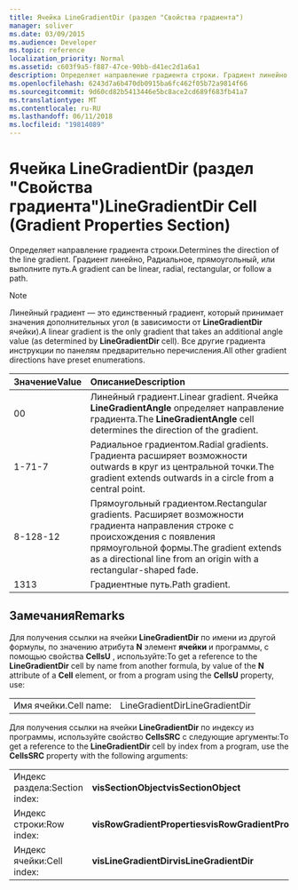 ```yaml
---
title: Ячейка LineGradientDir (раздел "Свойства градиента")
manager: soliver
ms.date: 03/09/2015
ms.audience: Developer
ms.topic: reference
localization_priority: Normal
ms.assetid: c603f9a5-f887-47ce-90bb-d41ec2d1a6a1
description: Определяет направление градиента строки. Градиент линейно, Радиальное, прямоугольный, или выполните путь.
ms.openlocfilehash: 6243d7a6b470db0915ba6fc462f05b72a9814f66
ms.sourcegitcommit: 9d60cd82b5413446e5bc8ace2cd689f683fb41a7
ms.translationtype: MT
ms.contentlocale: ru-RU
ms.lasthandoff: 06/11/2018
ms.locfileid: "19814089"
---
```

# <a name="linegradientdir-cell-gradient-properties-section"></a><span data-ttu-id="d8790-104">Ячейка LineGradientDir (раздел "Свойства градиента")</span><span class="sxs-lookup"><span data-stu-id="d8790-104">LineGradientDir Cell (Gradient Properties Section)</span></span>

<span data-ttu-id="d8790-105">Определяет направление градиента строки.</span><span class="sxs-lookup"><span data-stu-id="d8790-105">Determines the direction of the line gradient.</span></span> <span data-ttu-id="d8790-106">Градиент линейно, Радиальное, прямоугольный, или выполните путь.</span><span class="sxs-lookup"><span data-stu-id="d8790-106">A gradient can be linear, radial, rectangular, or follow a path.</span></span> 
  
> [!NOTE]
> <span data-ttu-id="d8790-107">Линейный градиент — это единственный градиент, который принимает значения дополнительных угол (в зависимости от **LineGradientDir** ячейки).</span><span class="sxs-lookup"><span data-stu-id="d8790-107">A linear gradient is the only gradient that takes an additional angle value (as determined by **LineGradientDir** cell).</span></span> <span data-ttu-id="d8790-108">Все другие градиента инструкции по панелям предварительно перечисления.</span><span class="sxs-lookup"><span data-stu-id="d8790-108">All other gradient directions have preset enumerations.</span></span> 
  
|<span data-ttu-id="d8790-109">**Значение**</span><span class="sxs-lookup"><span data-stu-id="d8790-109">**Value**</span></span>|<span data-ttu-id="d8790-110">**Описание**</span><span class="sxs-lookup"><span data-stu-id="d8790-110">**Description**</span></span>|
|:-----|:-----|
|<span data-ttu-id="d8790-111">0</span><span class="sxs-lookup"><span data-stu-id="d8790-111">0</span></span>  <br/> |<span data-ttu-id="d8790-112">Линейный градиент.</span><span class="sxs-lookup"><span data-stu-id="d8790-112">Linear gradient.</span></span> <span data-ttu-id="d8790-113">Ячейка **LineGradientAngle** определяет направление градиента.</span><span class="sxs-lookup"><span data-stu-id="d8790-113">The **LineGradientAngle** cell determines the direction of the gradient.</span></span>  <br/> |
|<span data-ttu-id="d8790-114">1-7</span><span class="sxs-lookup"><span data-stu-id="d8790-114">1-7</span></span>  <br/> |<span data-ttu-id="d8790-115">Радиальное градиентом.</span><span class="sxs-lookup"><span data-stu-id="d8790-115">Radial gradients.</span></span> <span data-ttu-id="d8790-116">Градиента расширяет возможности outwards в круг из центральной точки.</span><span class="sxs-lookup"><span data-stu-id="d8790-116">The gradient extends outwards in a circle from a central point.</span></span>  <br/> |
|<span data-ttu-id="d8790-117">8-12</span><span class="sxs-lookup"><span data-stu-id="d8790-117">8-12</span></span>  <br/> |<span data-ttu-id="d8790-118">Прямоугольный градиентом.</span><span class="sxs-lookup"><span data-stu-id="d8790-118">Rectangular gradients.</span></span> <span data-ttu-id="d8790-119">Расширяет возможности градиента направления строке с происхождения с появления прямоугольной формы.</span><span class="sxs-lookup"><span data-stu-id="d8790-119">The gradient extends as a directional line from an origin with a rectangular-shaped fade.</span></span>  <br/> |
|<span data-ttu-id="d8790-120">13</span><span class="sxs-lookup"><span data-stu-id="d8790-120">13</span></span>  <br/> |<span data-ttu-id="d8790-121">Градиентные путь.</span><span class="sxs-lookup"><span data-stu-id="d8790-121">Path gradient.</span></span>  <br/> |
   
## <a name="remarks"></a><span data-ttu-id="d8790-122">Замечания</span><span class="sxs-lookup"><span data-stu-id="d8790-122">Remarks</span></span>

<span data-ttu-id="d8790-123">Для получения ссылки на ячейки **LineGradientDir** по имени из другой формулы, по значению атрибута **N** элемент **ячейки** и программы, с помощью свойства **CellsU** , используйте:</span><span class="sxs-lookup"><span data-stu-id="d8790-123">To get a reference to the **LineGradientDir** cell by name from another formula, by value of the **N** attribute of a **Cell** element, or from a program using the **CellsU** property, use:</span></span> 
  
|||
|:-----|:-----|
| <span data-ttu-id="d8790-124">Имя ячейки.</span><span class="sxs-lookup"><span data-stu-id="d8790-124">Cell name:</span></span>  <br/> | <span data-ttu-id="d8790-125">LineGradientDir</span><span class="sxs-lookup"><span data-stu-id="d8790-125">LineGradientDir</span></span>  <br/> |
   
<span data-ttu-id="d8790-126">Для получения ссылки на ячейки **LineGradientDir** по индексу из программы, используйте свойство **CellsSRC** с следующие аргументы:</span><span class="sxs-lookup"><span data-stu-id="d8790-126">To get a reference to the **LineGradientDir** cell by index from a program, use the **CellsSRC** property with the following arguments:</span></span> 
  
|||
|:-----|:-----|
| <span data-ttu-id="d8790-127">Индекс раздела:</span><span class="sxs-lookup"><span data-stu-id="d8790-127">Section index:</span></span>  <br/> |<span data-ttu-id="d8790-128">**visSectionObject**</span><span class="sxs-lookup"><span data-stu-id="d8790-128">**visSectionObject**</span></span> <br/> |
| <span data-ttu-id="d8790-129">Индекс строки:</span><span class="sxs-lookup"><span data-stu-id="d8790-129">Row index:</span></span>  <br/> |<span data-ttu-id="d8790-130">**visRowGradientProperties**</span><span class="sxs-lookup"><span data-stu-id="d8790-130">**visRowGradientProperties**</span></span> <br/> |
| <span data-ttu-id="d8790-131">Индекс ячейки:</span><span class="sxs-lookup"><span data-stu-id="d8790-131">Cell index:</span></span>  <br/> |<span data-ttu-id="d8790-132">**visLineGradientDir**</span><span class="sxs-lookup"><span data-stu-id="d8790-132">**visLineGradientDir**</span></span> <br/> |
   

